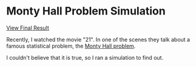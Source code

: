# Monty Hall Problem Simulation

[View Final Result](https://hencho108.github.io/monty-hall-simulation/Monty_Hall_Simulation.html)

Recently, I watched the movie "21". In one of the scenes they talk about a famous statistical problem, the [Monty Hall problem](https://en.wikipedia.org/wiki/Monty_Hall_problem). 

I couldn't believe that it is true, so I ran a simulation to find out.